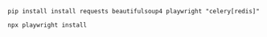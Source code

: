 `pip install install requests beautifulsoup4 playwright "celery[redis]"`

`npx playwright install`

